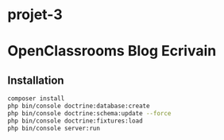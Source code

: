 projet-3 
=======

OpenClassrooms Blog Ecrivain 
===============================

Installation
---------
```bash
composer install
php bin/console doctrine:database:create
php bin/console doctrine:schema:update --force
php bin/console doctrine:fixtures:load
php bin/console server:run
```

